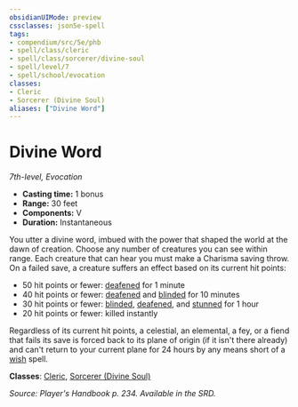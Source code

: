 ```yaml
---
obsidianUIMode: preview
cssclasses: json5e-spell
tags:
- compendium/src/5e/phb
- spell/class/cleric
- spell/class/sorcerer/divine-soul
- spell/level/7
- spell/school/evocation
classes:
- Cleric
- Sorcerer (Divine Soul)
aliases: ["Divine Word"]
---
```

# Divine Word
*7th-level, Evocation*  

- **Casting time:** 1 bonus
- **Range:** 30 feet
- **Components:** V
- **Duration:** Instantaneous

You utter a divine word, imbued with the power that shaped the world at the dawn of creation. Choose any number of creatures you can see within range. Each creature that can hear you must make a Charisma saving throw. On a failed save, a creature suffers an effect based on its current hit points:

- 50 hit points or fewer: [deafened](/2-Mechanics/CLI/rules/conditions.md#deafened) for 1 minute  
- 40 hit points or fewer: [deafened](/2-Mechanics/CLI/rules/conditions.md#deafened) and [blinded](/2-Mechanics/CLI/rules/conditions.md#blinded) for 10 minutes  
- 30 hit points or fewer: [blinded](/2-Mechanics/CLI/rules/conditions.md#blinded), [deafened](/2-Mechanics/CLI/rules/conditions.md#deafened), and [stunned](/2-Mechanics/CLI/rules/conditions.md#stunned) for 1 hour  
- 20 hit points or fewer: killed instantly  

Regardless of its current hit points, a celestial, an elemental, a fey, or a fiend that fails its save is forced back to its plane of origin (if it isn't there already) and can't return to your current plane for 24 hours by any means short of a [wish](/2-Mechanics/CLI/spells/wish.md) spell.

**Classes**: [Cleric](/2-Mechanics/CLI/classes/cleric.md), [Sorcerer (Divine Soul)](/2-Mechanics/CLI/classes/sorcerer-divine-soul-xge.md)

*Source: Player's Handbook p. 234. Available in the SRD.*